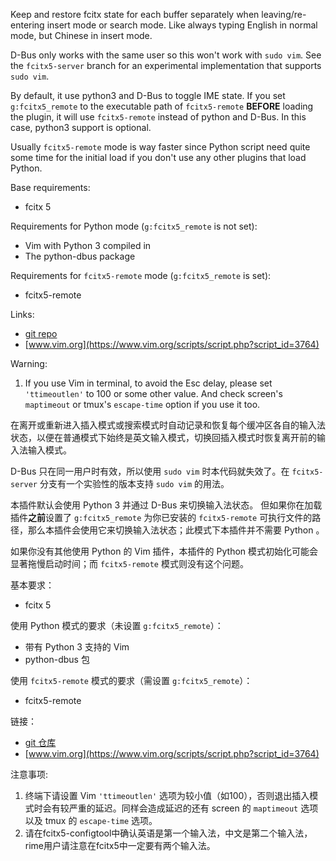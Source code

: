 Keep and restore fcitx state for each buffer separately when leaving/re-entering insert mode or search mode. Like always typing English in normal mode, but Chinese in insert mode.

D-Bus only works with the same user so this won't work with `sudo vim`. See the `fcitx5-server` branch for an experimental implementation that supports `sudo vim`.

By default, it use python3 and D-Bus to toggle IME state.
If you set `g:fcitx5_remote` to the executable path of `fcitx5-remote` **BEFORE** loading the plugin, it will use `fcitx5-remote` instead of python and D-Bus. In this case, python3 support is optional.

Usually `fcitx5-remote` mode is way faster since Python script need quite some time for the initial load if you don't use any other plugins that load Python.

Base requirements:

* fcitx 5

Requirements for Python mode (`g:fcitx5_remote` is not set):

* Vim with Python 3 compiled in
* The python-dbus package

Requirements for `fcitx5-remote` mode (`g:fcitx5_remote` is set):

* fcitx5-remote

Links:

* [git repo](https://github.com/lilydjwg/fcitx.vim)
* [www.vim.org](https://www.vim.org/scripts/script.php?script_id=3764)

Warning:

1. If you use Vim in terminal, to avoid the Esc delay, please set `'ttimeoutlen'` to 100 or some other value. And check screen's `maptimeout` or tmux's `escape-time` option if you use it too.

在离开或重新进入插入模式或搜索模式时自动记录和恢复每个缓冲区各自的输入法状态，以便在普通模式下始终是英文输入模式，切换回插入模式时恢复离开前的输入法输入模式。

D-Bus 只在同一用户时有效，所以使用 `sudo vim` 时本代码就失效了。在 `fcitx5-server` 分支有一个实验性的版本支持 `sudo vim` 的用法。

本插件默认会使用 Python 3 并通过 D-Bus 来切换输入法状态。
但如果你在加载插件**之前**设置了 `g:fcitx5_remote` 为你已安装的 `fcitx5-remote` 可执行文件的路径，那么本插件会使用它来切换输入法状态；此模式下本插件并不需要 Python 。

如果你没有其他使用 Python 的 Vim 插件，本插件的 Python 模式初始化可能会显著拖慢启动时间；而 `fcitx5-remote` 模式则没有这个问题。

基本要求：

* fcitx 5

使用 Python 模式的要求（未设置 `g:fcitx5_remote`）：

* 带有 Python 3 支持的 Vim
* python-dbus 包

使用 `fcitx5-remote` 模式的要求（需设置 `g:fcitx5_remote`）：

* fcitx5-remote

链接：

* [git 仓库](https://github.com/lilydjwg/fcitx.vim)
* [www.vim.org](https://www.vim.org/scripts/script.php?script_id=3764)

注意事项:

1. 终端下请设置 Vim `'ttimeoutlen'` 选项为较小值（如100），否则退出插入模式时会有较严重的延迟。同样会造成延迟的还有 screen 的 `maptimeout` 选项以及 tmux 的 `escape-time` 选项。
2. 请在fcitx5-configtool中确认英语是第一个输入法，中文是第二个输入法，rime用户请注意在fcitx5中一定要有两个输入法。
